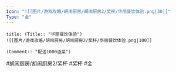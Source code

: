 ```yaml
---
Icon: "![[图片/游戏攻略/胡闹厨房/胡闹厨房2/奖杯/华丽餐饮体验.png|30]]"
Type: "金"
---
```

```ad-common-gold-trophy
title: (Title:: "华丽餐饮体验")
![[图片/游戏攻略/胡闹厨房/胡闹厨房2/奖杯/华丽餐饮体验.png|100]]

(Comment:: "配送1000道菜")
```

#胡闹厨房/胡闹厨房2/奖杯 #奖杯 #金
